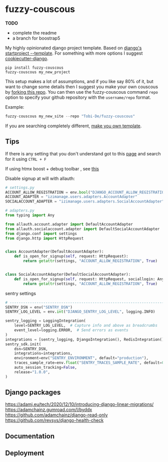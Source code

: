 # fuzzy-couscous

**TODO**
- complete the readme
- a branch for boostrap5

My highly opinionated django project template.
Based on [django's startproject --template](https://docs.djangoproject.com/en/stable/ref/django-admin/#startproject).
For something with more options I suggest [cookiecutter-django](https://github.com/cookiecutter/cookiecutter-django).

```shell
pip install fuzzy-couscous
fuzzy-couscous my_new_project
```

This setup makes a lot of assumptions, and if you like say 80% of it, but want to change some details then I suggest you
make your own couscous by [forking this repo](https://github.com/Tobi-De/fuzzy-couscous/fork).
You can then use the fuzzy-couscous command `repo` option to specify your github repository with the `username/repo` format.

Example:

```python
fuzzy-couscous my_new_site --repo "Tobi-De/fuzzy-couscous"
```

If you are searching completely different, [make you own template](https://www.valentinog.com/blog/django-project/).


## Tips

If there is any setting that you don't understand got to this [page](https://docs.djangoproject.com/en/dev/ref/settings/) and
search for it using `CTRL + F`



If using htmx boost + debug toolbar , see [this](https://django-debug-toolbar.readthedocs.io/en/latest/installation.html#htmx)


Disable signup at will with allauth:

```python
# settings.py
ACCOUNT_ALLOW_REGISTRATION = env.bool("DJANGO_ACCOUNT_ALLOW_REGISTRATION", True)
ACCOUNT_ADAPTER = "izimanage.users.adapters.AccountAdapter"
SOCIALACCOUNT_ADAPTER = "izimanage.users.adapters.SocialAccountAdapter"

# adapters.py
from typing import Any

from allauth.account.adapter import DefaultAccountAdapter
from allauth.socialaccount.adapter import DefaultSocialAccountAdapter
from django.conf import settings
from django.http import HttpRequest


class AccountAdapter(DefaultAccountAdapter):
    def is_open_for_signup(self, request: HttpRequest):
        return getattr(settings, "ACCOUNT_ALLOW_REGISTRATION", True)


class SocialAccountAdapter(DefaultSocialAccountAdapter):
    def is_open_for_signup(self, request: HttpRequest, sociallogin: Any):
        return getattr(settings, "ACCOUNT_ALLOW_REGISTRATION", True)

```

sentry settings

````python
# ------------------------------------------------------------------------------
SENTRY_DSN = env("SENTRY_DSN")
SENTRY_LOG_LEVEL = env.int("DJANGO_SENTRY_LOG_LEVEL", logging.INFO)

sentry_logging = LoggingIntegration(
    level=SENTRY_LOG_LEVEL,  # Capture info and above as breadcrumbs
    event_level=logging.ERROR,  # Send errors as events
)
integrations = [sentry_logging, DjangoIntegration(), RedisIntegration()]
sentry_sdk.init(
    dsn=SENTRY_DSN,
    integrations=integrations,
    environment=env("SENTRY_ENVIRONMENT", default="production"),
    traces_sample_rate=env.float("SENTRY_TRACES_SAMPLE_RATE", default=0.0),
    auto_session_tracking=False,
    release="1.0.0",
)
````

## Django packages


https://adamj.eu/tech/2020/12/10/introducing-django-linear-migrations/
https://adamchainz.gumroad.com/l/byddx
https://github.com/adamchainz/django-read-only
https://github.com/revsys/django-health-check

## Documentation

## Deployment
